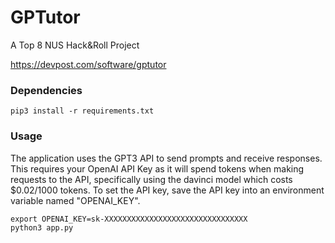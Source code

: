 # GPTutor
A Top 8 NUS Hack&Roll Project

https://devpost.com/software/gptutor

### Dependencies
```console
pip3 install -r requirements.txt
```

### Usage
The application uses the GPT3 API to send prompts and receive responses. This requires your OpenAI API Key as it will spend tokens when making requests to the API, specifically using the davinci model which costs $0.02/1000 tokens. To set the API key, save the API key into an environment variable named "OPENAI_KEY". 

```console
export OPENAI_KEY=sk-XXXXXXXXXXXXXXXXXXXXXXXXXXXXXXXX
python3 app.py
```
